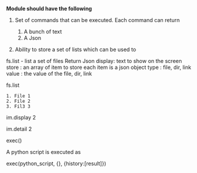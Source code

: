 **Module should have the following**

1. Set of commands that can be executed. Each command can return 
   1. A bunch of text
   2. A Json

2. Ability to store a set of lists which can be used to 


fs.list - list a set of files
Return Json
    display: text to show on the screen
    store : an array of item to store
       each item is a json object
         type : file, dir, link
         value : the value of the file, dir, link

fs.list
```
1. File 1
2. File 2
3. Fil3 3
```

im.display 2

im.detail 2

exec()


A python script is executed as

exec(python_script, {}, {history:[result]})